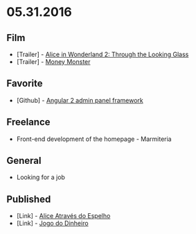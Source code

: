 # 05.31.2016

## Film

- \[Trailer\] - [Alice in Wonderland 2: Through the Looking Glass](https://youtu.be/lt-66aAeVIM)
- \[Trailer\] - [Money Monster](https://youtu.be/h6rOJ93BJzY)


## Favorite

- \[Github\] - [Angular 2 admin panel framework](https://github.com/akveo/ng2-admin)


## Freelance

- Front-end development of the homepage - Marmiteria


## General 

- Looking for a job


## Published

- \[Link\] - [Alice Através do Espelho](http://imhomovies.com.br/opinions/em-cartaz/alice-in-wonderland-2/)
- \[Link\] - [Jogo do Dinheiro](http://imhomovies.com.br/opinions/em-cartaz/money-monster/)
